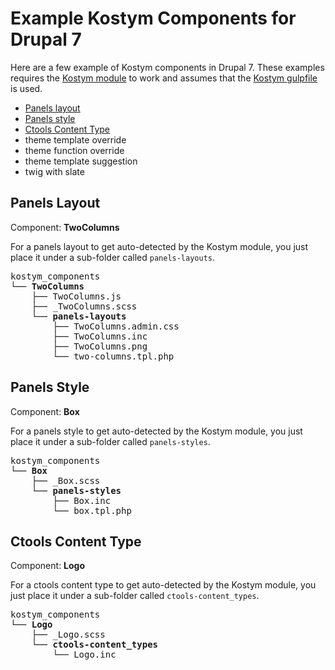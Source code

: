 # Example Kostym Components for Drupal 7

Here are a few example of Kostym components in Drupal 7. These examples requires the [Kostym module](https://github.com/kostym/drupal-7-module) to work and assumes that the [Kostym gulpfile](https://github.com/kostym/drupal-7-gulpfile.js) is used. 

* [Panels layout](#panels-layout)
* [Panels style](#panels-style)
* [Ctools Content Type](#ctools-content-type)
* theme template override
* theme function override 
* theme template suggestion
* twig with slate

## Panels Layout
Component: **TwoColumns**

For a panels layout to get auto-detected by the Kostym module, you just place it under a sub-folder called `panels-layouts`.

<pre>
kostym_components
└── <b>TwoColumns</b>
    ├── TwoColumns.js
    ├── _TwoColumns.scss
    └── <b>panels-layouts</b>
        ├── TwoColumns.admin.css
        ├── TwoColumns.inc
        ├── TwoColumns.png
        └── two-columns.tpl.php
</pre>

## Panels Style

Component: **Box**

For a panels style to get auto-detected by the Kostym module, you just place it under a sub-folder called `panels-styles`.
<pre>
kostym_components
└── <b>Box</b>
    ├── _Box.scss
    └── <b>panels-styles</b>
        ├── Box.inc
        └── box.tpl.php
</pre>


## Ctools Content Type

Component: **Logo**

For a ctools content type to get auto-detected by the Kostym module, you just place it under a sub-folder called `ctools-content_types`.
<pre>
kostym_components
└── <b>Logo</b>
    ├── _Logo.scss
    └── <b>ctools-content_types</b>
        └── Logo.inc
</pre>


